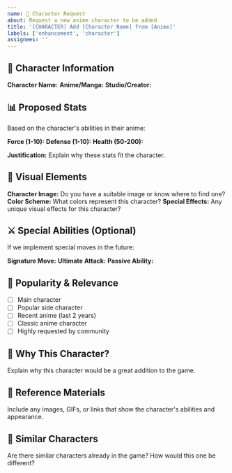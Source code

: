 ```yaml
---
name: 👥 Character Request
about: Request a new anime character to be added
title: '[CHARACTER] Add [Character Name] from [Anime]'
labels: ['enhancement', 'character']
assignees: ''
---
```


## 🎌 Character Information

**Character Name:** 
**Anime/Manga:** 
**Studio/Creator:** 

## 📊 Proposed Stats
Based on the character's abilities in their anime:

**Force (1-10):** 
**Defense (1-10):** 
**Health (50-200):** 

**Justification:** Explain why these stats fit the character.

## 🎨 Visual Elements
**Character Image:** Do you have a suitable image or know where to find one?
**Color Scheme:** What colors represent this character?
**Special Effects:** Any unique visual effects for this character?

## ⚔️ Special Abilities (Optional)
If we implement special moves in the future:

**Signature Move:** 
**Ultimate Attack:** 
**Passive Ability:** 

## 🌟 Popularity & Relevance
- [ ] Main character
- [ ] Popular side character  
- [ ] Recent anime (last 2 years)
- [ ] Classic anime character
- [ ] Highly requested by community

## 🎯 Why This Character?
Explain why this character would be a great addition to the game.

## 📸 Reference Materials
Include any images, GIFs, or links that show the character's abilities and appearance.

## 🔄 Similar Characters
Are there similar characters already in the game? How would this one be different?